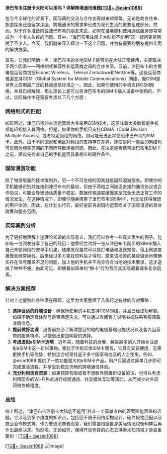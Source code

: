 **津巴布韦注册卡大陆可以用吗？详解跨境通讯难题[[TG💪+ @esim1088](https://t.me/s/esim1088)]**

在当今全球化的背景下，国际间的交流与合作变得越来越频繁。无论是商务往来、旅游探亲还是留学深造，跨境通讯的需求早已成为现代生活的重要组成部分。然而，对于许多准备前往津巴布韦的朋友来说，如何在当地顺利使用通信服务却常常成为一个令人头疼的问题。其中，“津巴布韦注册卡大陆能不能用”这一疑问更是困扰了不少人。今天，我们就来深入探讨一下这个问题，并为有需要的朋友提供实用的解决方案。

首先，让我们明确一点：津巴布韦的本地SIM卡是否能在大陆正常使用，主要取决于两个因素——网络制式兼容性和运营商之间的合作关系。目前，津巴布韦的主要电信运营商包括Econet Wireless、Telecel Zimbabwe和NetOne等。这些运营商普遍支持GSM（Global System for Mobile Communications）网络，而GSM是世界上应用最广泛的移动通信标准之一。因此，如果你使用的手机支持GSM网络，并且已经解锁，那么理论上是可以将津巴布韦的SIM卡插入设备中使用的。不过，实际操作中还需要考虑以下几个方面：

### 网络制式的匹配

如前所述，津巴布韦的主流运营商大多采用GSM技术，这意味着大多数智能手机都能轻松接入其网络。但是，如果你的手机只支持CDMA（Code Division Multiple Access）或者特定频段的网络，则可能无法正常使用津巴布韦的SIM卡。此外，由于不同国家和地区对频段的支持存在差异，即使是同一类型的网络也可能因为频率范围的不同而导致连接问题。因此，在决定是否携带津巴布韦SIM卡之前，建议先检查自己的手机是否具备相应的硬件条件。

### 国际漫游功能

除了物理层面的技术限制外，另一个不可忽视的因素就是国际漫游服务。即使你的手机能够识别并连接到津巴布韦的基站，但由于两地之间缺乏直接的通信协议或合作协议，可能会导致通话质量不稳定、数据传输速度缓慢甚至完全无法正常工作的情况发生。在这种情况下，即便你随身携带了津巴布韦的SIM卡，也无法获得理想的用户体验。因此，在计划出行前，最好提前咨询国内运营商关于国际漫游的具体政策和服务范围。

### 实际案例分析

为了更好地理解上述理论知识的实际意义，我们可以参考一些真实发生的例子。比如有一位网友分享了自己的经历：他曾经尝试将一张从津巴布韦购买的SIM卡插入自己未锁频段的安卓手机里，结果发现虽然可以拨打电话和发送短信，但上网速度极慢且经常掉线。后来经过多方查找资料后才得知，原来该地区的某些偏远地带确实存在信号覆盖不足的问题，加上他的手机并不完全符合当地的技术要求，这才造成了种种不便。由此可见，即便看似简单的“换卡”行为背后其实隐藏着诸多复杂因素。

### 解决方案推荐

针对上述提到的各种潜在障碍，这里为大家整理了几条行之有效的应对策略：

1. **选择合适的终端设备**：确保所使用的手机支持GSM网络，并且已经成功解锁。如果不确定具体型号是否满足需求，可以通过查阅官方说明书或联系客服获取准确信息。
2. **提前做好功课**：出发前务必了解清楚目的地的电信基础设施状况以及各大运营商的服务特点，以便做出更加明智的选择。
3. **考虑虚拟eSIM卡选项**：近年来，随着科技的发展，越来越多的人开始关注虚拟eSIM卡这一新兴事物。相比于传统实体SIM卡而言，它具有安装便捷、无需更换手机等优势，特别适合经常往返于多个国家和地区的人士使用。例如，@esim1088 提供了一款功能强大的eSIM卡产品，用户只需通过简单几步即可完成激活流程，并享受到稳定流畅的跨境通信体验。
4. **充分利用现有资源**：如果预算有限或者不想额外购置新设备的话，也可以考虑利用现有的Wi-Fi热点进行视频通话、社交媒体互动等活动，从而减少对外部网络依赖程度。

### 总结

综上所述，“津巴布韦注册卡大陆能不能用”并非一个简单直白的答案所能涵盖的话题。它涉及到多个维度的知识点，包括但不限于网络架构设计、硬件规格匹配以及商业合作模式等。作为普通消费者而言，我们需要根据自身实际情况权衡利弊后再作出最终决定。当然啦，无论如何，保持开放包容的心态去探索未知领域才是最重要的！[[TG💪+ @esim1088](https://t.me/s/esim1088)]

[[TG💪+ @esim1088](https://t.me/s/esim1088) ![Image](https://i.postimg.cc/4NQfJmqS/Snipaste-2025-05-13-00-14-12.png)]